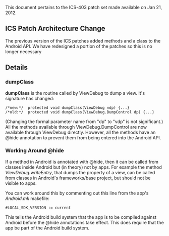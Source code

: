 This document pertains to the ICS-403 patch set made available on Jan 21, 2012.
## ICS Patch Architecture Change ##
The previous version of the ICS patches added methods and a class to the Android API.  We have redesigned a portion of the patches so this is no longer necessary

## Details ##

### dumpClass ###
**dumpClass** is the routine called by ViewDebug to dump a view.  It's signature has changed:
```
/*new:*/  protected void dumpClass(ViewDebug vdp) {...}
/*old:*/  protected void dumpClass(ViewDebug.DumpControl dp) {...}
```
(Changing the formal parameter name from "dp" to "vdp" is not significant.)  All the methods available through ViewDebug.DumpControl are now available through ViewDebug directly.  However, all the methods have an @hide annotation to prevent them from being entered into the Android API.

### Working Around @hide ###
If a method in Android is annotated with @hide, then it can be called from classes inside Android but (in theory) not by apps.  For example the method _ViewDebug.writeEntry_, that dumps the property of a view, can be called from classes in Android's frameworks/base project, but should not be visible to apps.

You can work around this by commenting out this line from the app's _Android.mk_ makefile:
```
#LOCAL_SDK_VERSION := current
```
This tells the Android build system that the app is to be compiled against Android before the @hide annotations take effect.  This does require that the app be part of the Android build system.